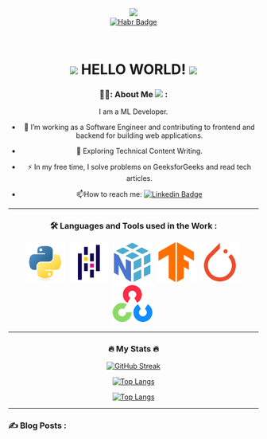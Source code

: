 <div id="header" align="center">
  <img src="https://media.giphy.com/media/l0IyaVYnlvBaAUovu/giphy.gif" width="100"/>
  
  <div id="badges">
    <a href="your-linkedin-URL">
      <img src="https://img.shields.io/badge/ Habr -blue?style=for-the-badge&logo=habr&logoColor=white" alt="Habr Badge"/>
    </a>
    
  </div>
  <p>
  </p>
  
  <div>
   <a>
     <img src="https://img.shields.io/github/watchers/itsZENR/itsZENR?style=social&color=blue" alt=""/>
     <img src="https://komarev.com/ghpvc/?username=itsZENR&style=flat-square&color=blue" alt=""/>
   </a>
           
   <h1> 
     <img src="https://media.giphy.com/media/hvRJCLFzcasrR4ia7z/giphy.gif" width="30px"/>
        HELLO WORLD!
     <img src="https://media.giphy.com/media/hvRJCLFzcasrR4ia7z/giphy.gif" width="30px"/> 
   </h1> 
  </div>
  
  ### 👨‍💻: About Me <img src="https://media.giphy.com/media/WUlplcMpOCEmTGBtBW/giphy.gif" width="30"> :
  
  I am a ML Developer.
  
  - :telescope: I’m working as a Software Engineer and contributing to frontend and backend for building web applications.

  - :seedling: Exploring Technical Content Writing.

  - :zap: In my free time, I solve problems on GeeksforGeeks and read tech articles.

  - :mailbox:How to reach me: [![Linkedin Badge](https://img.shields.io/badge/-ZENR-blue?style=flat&logo=Habr&logoColor=white)](your-linkedin-url)
  

  ---

  ### :hammer_and_wrench: Languages and Tools used in the Work :
  
  
   <div>
    <img src="https://github.com/devicons/devicon/blob/master/icons/python/python-original.svg" title="Python" alt="Python" width="80" height="80"/>&nbsp;
    <img src="https://github.com/devicons/devicon/blob/master/icons/pandas/pandas-original.svg" title="Pandas" alt="Pandas" width="80" height="80"/>&nbsp;
    <img src="https://github.com/devicons/devicon/blob/master/icons/numpy/numpy-original.svg" title="Numpy" alt="Numpy" width="80" height="80"/>&nbsp;
    <img src="https://github.com/devicons/devicon/blob/master/icons/tensorflow/tensorflow-original.svg" title="Tensorflow" alt="Tensorflow" width="80" height="80"/>&nbsp;
    <img src="https://github.com/devicons/devicon/blob/master/icons/pytorch/pytorch-original.svg" title="Pytorch" alt="Pytorch" width="80" height="80"/>&nbsp;
    <img src="https://github.com/devicons/devicon/blob/master/icons/opencv/opencv-original.svg" title="Opencv" alt="Opencv" width="80" height="80"/>&nbsp;

  </div>
  
  ---

  ### :fire: My Stats :fire:
  
<!--   http://github-readme-streak-stats.herokuapp.com/demo/?user=itsZENR&theme=blueberry_duo&hide_border=true&date_format=M+j%5B%2C+Y%5D&properties=background&fire=%23DD8610C6 -->
  
  [![GitHub Streak](http://github-readme-streak-stats.herokuapp.com?user=itsZENR&theme=blueberry_duo&hide_border=true&date_format=M%20j%5B%2C%20Y%5D&background=000000&fire=DD8E15E2)](https://git.io/streak-stats)
  
  [![Top Langs](https://github-readme-stats.vercel.app/api/top-langs/?username=itsZENR&layout=default&theme=vision-friendly-dark)](https://github.com/anuraghazra/github-readme-stats)
  
  [![Top Langs](https://github-readme-stats.vercel.app/api/top-langs/?username=itsZENR&layout=compact&theme=vision-friendly-dark)](https://github.com/anuraghazra/github-readme-stats)
  

  

  

<!--   <div align="center">
    <img src="https://media.giphy.com/media/JkVnfE54QdOMQBxmHg/giphy.gif" width="1000" height="500"/>
  </div>  
  
  <div align="center">
    <img src="https://media.giphy.com/media/5krfq8pMdYhAV52xPg/giphy.gif" width="1000" height="500"/>
  </div>
  
   <div align="center">
    <img src="https://media.giphy.com/media/gutZ5Pm6Xl62eIf5RZ/giphy.gif" width="1000" height="500"/>
  </div>
  
    <div align="center">
    <img src="https://media.giphy.com/media/7c8QeB0VMddFOuu4iR/giphy.gif" width="1000" height="500"/>
  </div> -->
  
  
</div>

  ---

  ### :writing_hand: Blog Posts :
  
  <!-- BLOG-POST-LIST:START -->

  <!-- BLOG-POST-LIST:END -->
